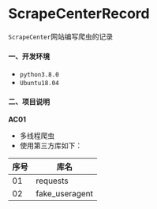 # ScrapeCenterRecord
`ScrapeCenter`网站编写爬虫的记录

#### 一、开发环境
- `python3.8.0`
- `Ubuntu18.04`

#### 二、项目说明
**AC01**
- 多线程爬虫
- 使用第三方库如下：

| 序号 | 库名           |
| ---- | -------------- |
| 01   | requests       |
| 02   | fake_useragent |
